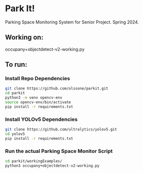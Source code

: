 # Park It!
Parking Space Monitoring System for Senior Project. Spring 2024.

## Working on:
occupany+objectdetect-v2-working.py

## To run:
### Install Repo Dependencies
```bash
git clone https://github.com/olssone/parkit.git
cd parkit
python3 -m venv opencv-env
source opencv-env/bin/activate
pip install -r requirements.txt
```
### Install YOLOv5 Dependencies
```bash
git clone https://github.com/ultralytics/yolov5.git
cd yolov5
pip install -r requirements.txt
```
### Run the actual Parking Space Monitor Script
```bash
cd parkit/workingExamples/
python3 occupany+objectdetect-v2-working.py
```
